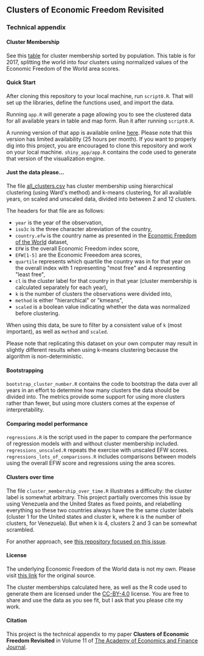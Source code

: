 ## Clusters of Economic Freedom Revisited
### Technical appendix

#### Cluster Membership
See this 
[table](https://github.com/RickWeber/EFW_clustering/blob/master/cluster_membership_2017.md)
for cluster membership sorted by population. This table is for 2017, splitting the world into four clusters using normalized values of the Economic Freedom of the World area scores.

#### Quick Start
After cloning this repository to your local machine, run `script0.R`. That will set up the libraries, define the functions used, and import the data. 

Running `app.R` will generate a page allowing you to see the clustered data for
all available years in table and map form. Run it after running `script0.R`. 

A running version of that app is available online [here](https://rickweber.shinyapps.io/Clusters_of_Economic_Freedom/). Please note that this version has limited availability (25 hours per month). If you want to properly dig into this project, you are encouraged to clone this repository and work on your local machine. `shiny_app/app.R` contains the code used to generate that version of the visualization engine. 

#### Just the data please...
The file 
[all_clusters.csv](https://raw.githubusercontent.com/RickWeber/EFW_clustering/master/all_clusters.csv)
has cluster membership using hierarchical clustering (using Ward's method) and k-means clustering, for all available years, on scaled and unscaled data, divided into between 2 and 12 clusters.

The headers for that file are as follows: 

* `year` is the year of the observation,
* `iso3c` is the three character abreviation of the country,
* `country.efw` is the country name as presented in the [Economic Freedom of the World](https://www.fraserinstitute.org/studies/economic-freedom-of-the-world-2019-annual-report) dataset,
* `EFW` is the overall Economic Freedom index score,
* `EFW[1-5]` are the Economic Freeedom area scores, 
* `quartile` represents which quartile the country was in for that year on the overall index with 1 representing "most free" and 4 representing "least free",
* `cl` is the cluster label for that country in that year (cluster membership is calculated separately for each year),
* `k` is the number of clusters the observations were divided into,
* `method` is either "hierarchical" or "kmeans",
* `scaled` is a boolean value indicating whether the data was normalized before clustering.

When using this data, be sure to filter by a consistent value of `k` (most important), as well as `method` and `scaled`. 

Please note that replicating this dataset on your own computer may result in slightly different results when using k-means clustering because the algorithm is non-deterministic.

#### Bootstrapping
`bootstrap_cluster_number.R` contains the code to bootstrap the data over all years in an effort to determine how many clusters the data should be divided into. The metrics provide some support for using more clusters rather than fewer, but using more clusters comes at the expense of interpretability.

#### Comparing model performance
`regressions.R` is the script used in the paper to compare the performance of regression models with and without cluster membership included. `regressions_unscaled.R` repeats the exercise with unscaled EFW scores. `regressions_lots_of_comparisons.R` includes comparisons between models using the overall EFW score and regressions using the area scores. 

#### Clusters over time
The file `cluster_membership_over_time.R` illustrates a difficulty: the cluster label is somewhat arbitrary. This project partially overcomes this issue by using Venezuela and the United States as fixed points, and relabelling everything so these two countries always have the the same cluster labels (cluster 1 for the United states and cluster k, where k is the number of clusters, for Venezuela). But when k is 4, clusters 2 and 3 can be somewhat scrambled. 

For another approach, see [this repository focused on this issue](https://github.com/RickWeber/kmeans_over_time).

#### License
The underlying Economic Freedom of the World data is not my own. Please visit [this link](https://www.fraserinstitute.org/resource-file?nid=13069&fid=12711) for the original source.

The cluster memberships calculated here, as well as the R code used to generate them are licensed under the [CC-BY-4.0](https://creativecommons.org/licenses/by/4.0/) license. You are free to share and use the data as you see fit, but I ask that you please cite my work.

#### Citation
This project is the technical appendix to my paper **Clusters of Economic Freedom Revisited** in Volume 11 of [The Academy of Economics and Finance Journal](https://www.economics-finance.org/jef-5.php).
